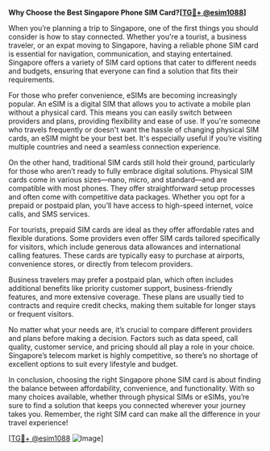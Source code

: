 **Why Choose the Best Singapore Phone SIM Card?[[TG💪+ @esim1088](https://t.me/s/esim1088)]**

When you’re planning a trip to Singapore, one of the first things you should consider is how to stay connected. Whether you're a tourist, a business traveler, or an expat moving to Singapore, having a reliable phone SIM card is essential for navigation, communication, and staying entertained. Singapore offers a variety of SIM card options that cater to different needs and budgets, ensuring that everyone can find a solution that fits their requirements.

For those who prefer convenience, eSIMs are becoming increasingly popular. An eSIM is a digital SIM that allows you to activate a mobile plan without a physical card. This means you can easily switch between providers and plans, providing flexibility and ease of use. If you're someone who travels frequently or doesn't want the hassle of changing physical SIM cards, an eSIM might be your best bet. It's especially useful if you’re visiting multiple countries and need a seamless connection experience.

On the other hand, traditional SIM cards still hold their ground, particularly for those who aren’t ready to fully embrace digital solutions. Physical SIM cards come in various sizes—nano, micro, and standard—and are compatible with most phones. They offer straightforward setup processes and often come with competitive data packages. Whether you opt for a prepaid or postpaid plan, you’ll have access to high-speed internet, voice calls, and SMS services.

For tourists, prepaid SIM cards are ideal as they offer affordable rates and flexible durations. Some providers even offer SIM cards tailored specifically for visitors, which include generous data allowances and international calling features. These cards are typically easy to purchase at airports, convenience stores, or directly from telecom providers.

Business travelers may prefer a postpaid plan, which often includes additional benefits like priority customer support, business-friendly features, and more extensive coverage. These plans are usually tied to contracts and require credit checks, making them suitable for longer stays or frequent visitors.

No matter what your needs are, it’s crucial to compare different providers and plans before making a decision. Factors such as data speed, call quality, customer service, and pricing should all play a role in your choice. Singapore’s telecom market is highly competitive, so there’s no shortage of excellent options to suit every lifestyle and budget.

In conclusion, choosing the right Singapore phone SIM card is about finding the balance between affordability, convenience, and functionality. With so many choices available, whether through physical SIMs or eSIMs, you’re sure to find a solution that keeps you connected wherever your journey takes you. Remember, the right SIM card can make all the difference in your travel experience!

[[TG💪+ @esim1088](https://t.me/s/esim1088) ![Image](https://i.postimg.cc/Y0z9fWf4/image.png)]